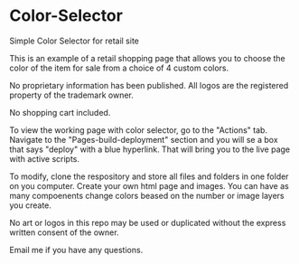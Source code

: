 # Color-Selector
Simple Color Selector for retail site

This is an example of a retail shopping page that allows you to choose the color of the item for sale from a choice of 4 custom colors.

No proprietary information has been published.  All logos are the registered property of the trademark owner.

No shopping cart included.

To view the working page with color selector, go to the "Actions" tab. Navigate to the "Pages-build-deployment" section and you will se a box that says "deploy" with a blue hyperlink.  That will bring you to the live page with active scripts.

To modify, clone the respository and store all files and folders in one folder on you computer.  Create your own html page and images.  You can have as many compoenents change colors beased on the number or image layers you create.

No art or logos in this repo may be used or duplicated without the express written consent of the owner.

Email me if you have any questions.
